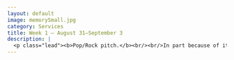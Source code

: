 ```yaml
---
layout: default
image: memorySmall.jpg
category: Services
title: Week 1 – August 31–September 3
description: |
  <p class="lead"><b>Pop/Rock pitch.</b><br/><br/>In part because of its roots in folk and blues traditions, pop/rock music contains pitch structures outside of the major/minor, T–PD–D–T tonal system. We'll explore some of the common melodic and harmonic structures in this diverse musical world.<br/><br/><a href="/week1/">Read more...</a></p>
---
```

